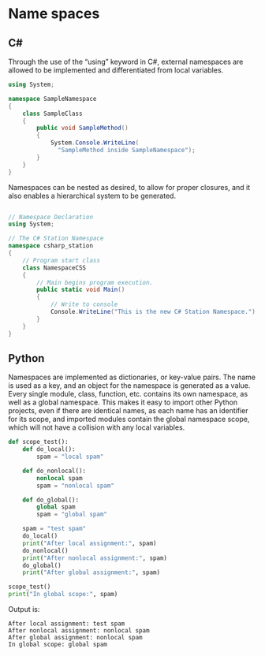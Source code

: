 # Name spaces
## C# 
Through the use of the “using” keyword in C#, external namespaces are allowed to be implemented and differentiated from local variables. 
```csharp
using System;

namespace SampleNamespace
{
    class SampleClass
    {
        public void SampleMethod()
        {
            System.Console.WriteLine(
              "SampleMethod inside SampleNamespace");
        }
    }
}
```

Namespaces can be nested as desired, to allow for proper closures, and it also enables a hierarchical system to be generated.

```c#

// Namespace Declaration
using System;

// The C# Station Namespace
namespace csharp_station 
{
    // Program start class
    class NamespaceCSS 
    {
        // Main begins program execution.
        public static void Main() 
        {
            // Write to console
            Console.WriteLine("This is the new C# Station Namespace."); 
        }
    }
}
```

## Python
Namespaces are implemented as dictionaries, or key-value pairs. The name is used as a key, and an object for the namespace is generated as a value. Every single module, class, function, etc. contains its own namespace, as well as a global namespace. This makes it easy to import other Python projects, even if there are identical names, as each name has an identifier for its scope, and imported modules contain the global namespace scope, which will not have a collision with any local variables.

```python
def scope_test():
    def do_local():
        spam = "local spam"

    def do_nonlocal():
        nonlocal spam
        spam = "nonlocal spam"

    def do_global():
        global spam
        spam = "global spam"

    spam = "test spam"
    do_local()
    print("After local assignment:", spam)
    do_nonlocal()
    print("After nonlocal assignment:", spam)
    do_global()
    print("After global assignment:", spam)

scope_test()
print("In global scope:", spam)
```

Output is:
```
After local assignment: test spam
After nonlocal assignment: nonlocal spam
After global assignment: nonlocal spam
In global scope: global spam
```
